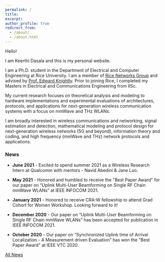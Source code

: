 ```yaml
---
permalink: /
title: 
excerpt: 
author_profile: true
redirect_from: 
  - /about/
  - /about.html
---
```


<!--
I'm a wireless networking and communications researcher. Currently, I am working on cross-layer MAC-PHY protocol design and implementation to scale the data rate and spatial multiplexing potential in High-Frequency mmWave networks.
My research interests span areas of wireless communications and networking, signal estimation and detection, mathematical modeling and protocol design for next-generation wireless networks (5G and beyond), information theory and coding, cellular networks and high frequency (mmWave) protocols and applications.
I'm associated with [Rice Networks Group](http://networks.rice.edu) at the Electrical and Computer Engineering department, Rice University, Houston, Texas. I am being advised by [Dr.Edward W.Knightly](https://knightly.rice.edu/). 
Previously, I have completed my Masters in Electrical Engineering from IISc Bangalore, India
-->

Hello!

I am Keerthi Dasala and this is my personal website. 

I am a Ph.D. student in the Department of Electrical and Computer Engineering at Rice University. I am a member of [Rice Networks Group](http://networks.rice.edu) and advised by [Prof. Edward Knightly](https://knightly.rice.edu/). Prior to joining Rice, I completed my Masters in Electrical and Communications Engineering from IISc. 

My current research focuses on theoretical analysis and modeling to hardware implementations and experimental evaluations of architectures, protocols, and applications for next-generation wireless communication systems with a focus on mmWave and THz WLANs.

<!--cross-layer MAC-PHY protocol design and experimental implementation to scale the data rate and spatial multiplexing potential in mmWave and THz WLANs. -->

I am broadly interested in wireless communications and networking, signal estimation and detection, mathematical modeling and protocol design for next-generation wireless networks (5G and beyond), information theory and coding, and high frequency (mmWave and THz) network protocols and applications.


### **News**
  * **June 2021** - Excited to spend summer 2021 as a Wireless Research Intern at Qualcomm with mentors - Navid Abedini & Jane Luo.

  * **May 2021** - Honored and humbled to receive the "Best Paper Award" for our paper on “Uplink Multi-User Beamforming on Single RF Chain mmWave WLANs” at IEEE INFOCOM 2021. 

  * **January 2021** - Honored to receive CRA-W fellowship to attend Grad Cohort for Women Workshop. Looking forward to it!
  
  * **December 2020** - Our paper on “Uplink Multi-User Beamforming on Single RF Chain mmWave WLANs” has been accepted for publication in IEEE INFOCOM 2021. 

  * **October 2020** - Our paper on “Synchronized Uplink time of Arrival Localization - A Measurement driven Evaluation” has won the "Best Paper Award" at IEEE VTC 2020. 

[All News](/news.md/)

